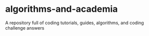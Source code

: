 # algorithms-and-academia
A repository full of coding tutorials, guides, algorithms, and coding challenge answers
